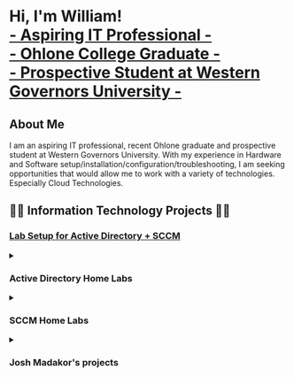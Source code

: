 <h1>Hi, I'm William! <br/> 
<a href="https://www.linkedin.com/in/william-huynh-78459a264/"> - Aspiring IT Professional - </a> <br/> 
<a href="https://github.com/whuynhit"> - Ohlone College Graduate - <br/> - Prospective Student at Western Governors University - </a> </h1> 

<h2>About Me</h2>
I am an aspiring IT professional, recent Ohlone graduate and prospective student at Western Governors University. 
With my experience in Hardware and Software setup/installation/configuration/troubleshooting, I am seeking opportunities that would allow me to work with a variety of technologies. Especially Cloud Technologies.

<h2>👨‍💻 Information Technology Projects 👨‍💻</h2>

<h3><b><a href="https://github.com/whuynhit/LabSetup"> Lab Setup for Active Directory + SCCM </a></b></h3>

<details>
<summary> <h3><b>Active Directory Home Labs</b></h3> </summary>

  <details> 
  <summary><b><i>Introduction to Active Directory Users & Computers</i></b></summary>

  - [Creating User Accounts with Active Directory](https://github.com/whuynhit/ActiveDirectory)
  - [Searching for Objects in Active Directory](https://github.com/whuynhit/ActiveDirectory)
  - [Resetting User Passwords in Active Directory Users and Computers](https://github.com/whuynhit/ActiveDirectory)
  - [Understanding Groups and Memberships](https://github.com/whuynhit/ActiveDirectory)
  - [Disabling and Deleting User Accounts with Active Directory](https://github.com/whuynhit/ActiveDirectory)
  </details>

  <details>
  <summary><b><i>Introduction to Group Policy Management</i></b></summary>
  
  - [Creating and Linking Group Policy Objects]
  - [Group Policy Precedence]
  - [Editing Group Policy Objects]

  </details>

  <details>
  <summary><b><i>Group Policy Troubleshooting</i></b></summary>
  
  - [Troubleshooting Group Policy with MMC (RSOP.msc - Resultant Set of Policy)]
  - [Troubleshooting Group Policy with Command Prompt (GPResult /r)]
  - [Creating Non-inheriting Organizational Units for GPO Testing/Troubleshooting]

  </details>

  <details>
  <summary><b><i>Managing Workstations</i></b></summary>
  
  - [Deploying a Desktop Background to Domain with a GPO]
  - [Setting Up a Logon Banner (Interactive Logon)]
  - [Deploying Software with Group Policy]
  - [Configuring Roaming Profiles for User Accounts]
  - [How to automatically map network share drives with Group Policy]
  </details>

  <details>
  <summary><b><i>Securing Your Domain</i></b></summary>
  
  - [Configuring Domain Password and Account Lockout Policies with Group Policy]
  - [Deploying Fine Grained Password Policies (PSOs)]
  - [Configuring Windows Firewall with Group Policy]
  - [Configuring Windows Registry Settings with Group Policy]
  </details>
  
  <details>
  <summary><b><i>How to use Powershell with Active Directory</i></b></summary>
  
  - [Enabling Script Execution for Powershell]
  - [Powershell Basics]
  - [Listing Active Directory Users with Powershell]
  - [Configure User Roaming Profile Path Powershell]
  - [Creating User Accounts with Powershell]
  - [Creating User Accounts from a CSV File]
  - [Move All Disabled Users to "Disabled Users OU" with Powershell]
  - [How to create Active Directory Accounts with duplicate names]

  </details>

  <details>
  <summary><b><i>Active Directory Backups</i></b></summary>
  
  - [Creating an Active Directory System State Backup]
  - [Restoring an Active Directory Backup]
  </details>
  
</details>

<details>
<summary> <h3>SCCM Home Labs</h3> </summary>

  <details>
  <summary><b><i>Configuration Manager Basics</i></b></summary>
    
  - [Creating and Managing Administrative Users](https://github.com/whuynhit/SCCM)
  - [Creating Boundary and Boundary Groups](https://github.com/whuynhit/SCCM)
  - [Client and User Discovery Methods](https://github.com/whuynhit/SCCM)
  </details>

  <details>
  <summary><b><i>Deploying The SCCM Client</i></b></summary>
    
  - [Preparing for Client Installations with Group Policy]
  - [Client Push Installation]
  - [Deploying the SCCM Client with Group Policy]
  - [Manual Client Installation]
  </details>

  <details>
  <summary><b><i>Updating SCCM</i></b></summary>
    
  - [Updating SCCM]
  - [Verifying the Update]
  </details>

  <details>
  <summary><b><i>User and Device Collections</i></b></summary>
    
  - [Creating Include/Exclude Collections]
  - [Query-based User and Device Collections]
  - [Pull Devices into a Device Collection]
  - [Role-based Administration Administrative Security Roles]
  - [Assigning a User Collection to an Administrative Security Role]
  - [Using Collections to Enable the Remote Control Feature]
  - [Deploying Power Management to a Collection]
  - [Using a Collection to Enforce a Maintenance Window]
  </details>

  <details>
  <summary><b><i>Application Management</i></b></summary>
    
  - [Creating an Application using an MSI]
  - [Supersedence]
  - [Creating an Application using an EXE]
  - [Creating an Application that Requires Approval]
  - [Creating an Application using the Package Model]
  - [Uninstatlling an Application]
  - [Monitoring Applications]
  </details>

  <details>
  <summary><b><i>Operating System Deployment</i></b></summary>
    
  - [Creating the Windows 10 Collection]
  - [OSD - The Basics]
  - [Creating a Folder for the Captured Image]
  - [Adding an OS to Configuration Manager]
  - [Creating a Task Sequence]
  - [Enabling PXE Support, Configuring WDS]
  </details>

  <details>
  <summary><b><i>Endpoint Protection</i></b></summary>

  - [Endpoint Protection Server Configuration and Installation]
  - [Configuring an Automatic Deployment Rule (ADR)]
  - [Endpoint Protection Client Installation]
  </details>

  <details>
  <summary><b><i>Troubleshooting</i></b></summary>

  - [Deploying CMTrace to a Device Collection]
  - [Troubleshooting a Failed Client Push Installation]
  </details>
  
</details>

<details>
<summary><h3>Josh Madakor's projects</h3></summary>
  
- <b> sample PowerShell</b>
  - [Windows EventLog: Failed RDP Logins Source IP to full GeoData Conversion](https://github.com/joshmadakor1/Sentinel-Lab)
  - [JWipe (Disk Wiping Utility)](https://github.com/joshmadakor1/Jwipe.PowerShell)
  - [Active Directory Bulk User Creation](https://github.com/joshmadakor1/AD_PS)
  - [FIM (File Integrity Monitor)](https://github.com/joshmadakor1/PowerShell-Integrity-FIM)
 
    
- <b> sample C# (.NET Desktop Applications)</b>
  - [Ransomware Proof of Concept (Encrypter)](https://github.com/joshmadakor1/EncrypterPOC)
  - [Ransomware Proof of Concept (Decrypter)](https://github.com/joshmadakor1/DecrypterPOC)
  - [Keylogger with Email Capability](https://github.com/joshmadakor1/Key-Logger-With-Email)
 
    
- <b>sample Python</b>
  - [Package Delivery Application (Datastructures and Algorithms Demo)](https://github.com/joshmadakor1/Package-Delivery-Pathfinding-Algorithm)

</details>
